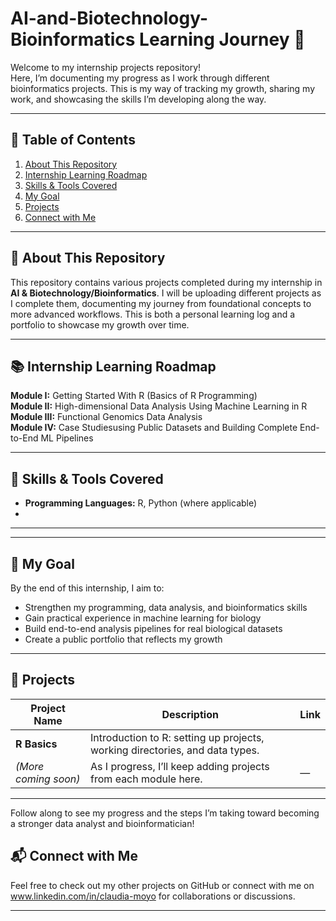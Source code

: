 # AI-and-Biotechnology-Bioinformatics Learning Journey 🚀  

Welcome to my internship projects repository!  
Here, I’m documenting my progress as I work through different bioinformatics projects. This is my way of tracking my growth, sharing my work, and showcasing the skills I’m developing along the way.  

---

## 📑 Table of Contents  

1. [About This Repository](#-about-this-repository)  
2. [Internship Learning Roadmap](#-internship-learning-roadmap)  
3. [Skills & Tools Covered](#-skills--tools-covered)   
4. [My Goal](#-my-goal)  
5. [Projects](#-projects)  
6. [Connect with Me](#-connect-with-me)  

---

## 📂 About This Repository  

This repository contains various projects completed during my internship in **AI & Biotechnology/Bioinformatics**. I will be uploading different projects as I complete them, documenting my journey from foundational concepts to more advanced workflows. This is both a personal learning log and a portfolio to showcase my growth over time.

---

## 📚 Internship Learning Roadmap  

**Module I:** Getting Started With R (Basics of R Programming)   
**Module II:** High-dimensional Data Analysis Using Machine Learning in R 
**Module III:** Functional Genomics Data Analysis   
**Module IV:** Case Studiesusing Public Datasets and Building Complete End-to-End ML Pipelines  

---

## 🧠 Skills & Tools Covered  

- **Programming Languages:** R, Python (where applicable)  
- 

---

---

## 🌱 My Goal  

By the end of this internship, I aim to:  
- Strengthen my programming, data analysis, and bioinformatics skills  
- Gain practical experience in machine learning for biology  
- Build end-to-end analysis pipelines for real biological datasets  
- Create a public portfolio that reflects my growth  

---

## 📂 Projects  

| Project Name | Description | Link |
|--------------|-------------|------|
| **R Basics** | Introduction to R: setting up projects, working directories, and data types. |  |
| *(More coming soon)* | As I progress, I’ll keep adding projects from each module here. | — |

---

Follow along to see my progress and the steps I’m taking toward becoming a stronger data analyst and bioinformatician!

## 📬 Connect with Me  

Feel free to check out my other projects on GitHub or connect with me on www.linkedin.com/in/claudia-moyo for collaborations or discussions.    

---


